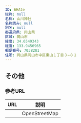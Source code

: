 ```yaml
---
ID: 6HAte
総称: null
名称: 山川神社
名称読み: null
別名: null
都道府県: 岡山県
区域: 岡山市
緯度: 34.6549343
経度: 133.9456965
郵便番号: 7038281
住所: 岡山県岡山市中区東山１丁目３−８１
---
```


## その他

### 参考URL

| URL | 説明          |
| --- | ------------- |
|     | OpenStreetMap |
